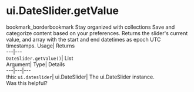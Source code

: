  
#  ui.DateSlider.getValue
bookmark_borderbookmark Stay organized with collections  Save and categorize content based on your preferences.
Returns the slider's current value, and array with the start and end datetimes as epoch UTC timestamps. 
Usage| Returns  
---|---  
`DateSlider.getValue()`| List  
Argument| Type| Details  
---|---|---  
this: `ui.dateslider`| ui.DateSlider| The ui.DateSlider instance.  
Was this helpful?
